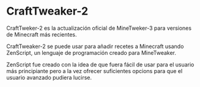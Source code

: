 # CraftTweaker-2

CraftTweker-2 es la actualización oficial de MineTweker-3 para versiones de Minecraft más recientes. 

CraftTweaker-2 se puede usar para añadir recetes a Minecraft usando ZenScript, un lenguaje de programación creado para MineTweaker.

ZenScript fue creado con la idea de que fuera fácil de usar para el usuario más principiante pero a la vez ofrecer suficientes opcions para que el usuario avanzado pudiera lucirse.